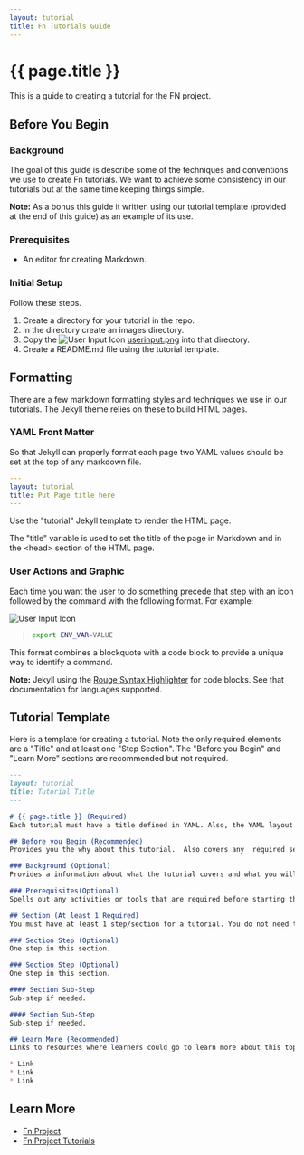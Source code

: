 ```yaml
---
layout: tutorial
title: Fn Tutorials Guide
---
```

# {{ page.title }}
This is a guide to creating a tutorial for the FN project. 

## Before You Begin
### Background
The goal of this guide is describe some of the techniques and conventions we use to create Fn tutorials. We want to achieve some consistency in our tutorials but at the same time keeping things simple.

**Note:** As a bonus this guide it written using our tutorial template (provided at the end of this guide) as an example of its use.

### Prerequisites
* An editor for creating Markdown.

### Initial Setup
Follow these steps.

1. Create a directory for your tutorial in the repo.
1. In the directory create an images directory.
1. Copy the ![User Input Icon](https://github.com/fnproject/tutorials/raw/master/Introduction/images/userinput.png) [userinput.png](https://github.com/fnproject/tutorials/raw/master/Introduction/images/userinput.png) into that directory.
1. Create a README.md file using the tutorial template.

## Formatting
There are a few markdown formatting styles and techniques we use in our tutorials. The Jekyll theme relies on these to build HTML pages.

### YAML Front Matter
So that Jekyll can properly format each page two YAML values should be set at the top of any markdown file.

```yaml
---
layout: tutorial
title: Put Page title here
---
```
 
Use the "tutorial" Jekyll template to render the HTML page.

The "title" variable is used to set the title of the page in Markdown and in the &lt;head&gt; section of the HTML page.

### User Actions and Graphic
Each time you want the user to do something precede that step with an icon followed by the command with the following format. For example:

![User Input Icon](https://github.com/fnproject/tutorials/raw/master/Introduction/images/userinput.png)

>```sh
>export ENV_VAR=VALUE
>```

This format combines a blockquote with a code block to provide a unique way to identify a command.

**Note:** Jekyll using the [Rouge Syntax Highlighter](https://github.com/jneen/rouge) for code blocks. See that documentation for languages supported. 


## Tutorial Template
Here is a template for creating a tutorial. Note the only required elements are a "Title" and at least one "Step Section". The "Before you Begin" and "Learn More" sections are recommended but not required.

```markdown
---
layout: tutorial
title: Tutorial Title 
---

# {{ page.title }} (Required)
Each tutorial must have a title defined in YAML. Also, the YAML layout value must be set to "tutorial".

## Before you Begin (Recommended)
Provides you the why about this tutorial.  Also covers any  required setup to do the tutorial.

### Background (Optional)
Provides a information about what the tutorial covers and what you will learn. Covers the why of the tutorial.

### Prerequisites(Optional)
Spells out any activities or tools that are required before starting the tutorial.

## Section (At least 1 Required)
You must have at least 1 step/section for a tutorial. You do not need to number the steps.

### Section Step (Optional)
One step in this section.

### Section Step (Optional)
One step in this section.

#### Section Sub-Step
Sub-step if needed.

#### Section Sub-Step
Sub-step if needed.

## Learn More (Recommended)
Links to resources where learners could go to learn more about this topic.

* Link
* Link
* Link
```

## Learn More
* [Fn Project](https://github.com/fnproject/fn)
* [Fn Project Tutorials](https://github.com/fnproject/tutorials)
